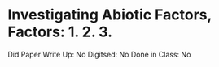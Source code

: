 # Investigating Abiotic Factors, Factors: 1. 2. 3.

Did Paper Write Up: No
Digitsed: No
Done in Class: No